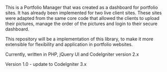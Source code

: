 This is a Portfolio Manager that was created as a dashboard for portfolio sites. It has already been implemented for two live client sites. These sites were adapted from the same core code that allowed the clients to upload their pictures, manage the order of the pictures and login to their secure dashboard.

This repository will be a implementation of this library, to make it more extensible for flexibility and application in portfolio websites.

Currently, written in PHP, jQuery UI and CodeIgniter version 2.x 

Version 1.0 - update to CodeIgniter 3.x
